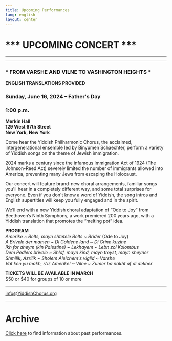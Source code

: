 ```yaml
---
title: Upcoming Performances
lang: english
layout: center
---
```


# *** UPCOMING CONCERT ***

_____

*********

### * FROM VARSHE AND VILNE TO VASHINGTON HEIGHTS *  

**ENGLISH TRANSLATIONS PROVIDED**  

### Sunday, June 16, 2024 – Father's Day
### 1:00 p.m.

**Merkin Hall  
129 West 67th Street  
New York, New York**

Come hear the Yiddish Philharmonic Chorus, the acclaimed, intergenerational ensemble led by Binyumen Schaechter, perform a variety of Yiddish songs on the theme of Jewish immigration.

2024 marks a century since the infamous Immigration Act of 1924 (The Johnson-Reed Act) severely limited the number of immigrants allowed into America, preventing many Jews from escaping the Holocaust.

Our concert will feature brand-new choral arrangements, familiar songs you'll hear in a completely different way, and some total surprises for everyone. Even if you don't know a word of Yiddish, the song intros and English supertitles will keep you fully engaged and in the spirit.

We’ll end with a new Yiddish choral adaptation of “Ode to Joy” from Beethoven’s Ninth Symphony, a work premiered 200 years ago, with a Yiddish translation that promotes the “melting pot” idea. 

**PROGRAM**  
*Amerike ~ Belts, mayn shtetele Belts ~ Brider* (Ode to Joy)  
*A Brivele der mamen ~ Di Goldene land ~ Di Grine kuzine*  
*Ikh for aheym (kin Palestine) ~ Lekhayem ~ Lebn zol Kolombus*  
*Dem Pedlers brivele ~ Shlof, mayn kind, mayn treyst, mayn sheyner*  
*Shmilik, Azrilik ~ Sholem Aleichem's viglid ~ Varshe*  
*Vat ken yu makh, s'iz Amerike! ~ Vilne ~ Zumer ba nakht af di dekher*  

**TICKETS WILL BE AVAILABLE IN MARCH**  
$50 or $40 for groups of 10 or more  

*********

[info@YiddishChorus.org](mailto:info@yiddishchorus.org)  

_____

# Archive

[Click here](concerts_archive.html) to find information about past performances.
